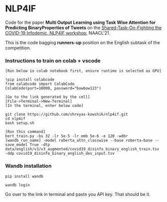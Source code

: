 # NLP4IF

Code for the paper <b>Multi Output Learning using Task Wise Attention for Predicting BinaryProperties of Tweets</b> on the <a href="https://gitlab.com/NLP4IF/nlp4if-2021">Shared-Task-On-Fighting the COVID-19 Infodemic, NLP4IF workshop</a>, NAACL'21.

This is the code bagging <b>runners-up</b> position on the English subtask of the competition.


### Instructions to train on colab + vscode

```
[Run below in colab notebook first, ensure runtime is selected as GPU]

!pip install colabcode
from colabcode import ColabCode
ColabCode(port=10000, password="bowbow123")

[Go to the link generated by the cell]
[File->Terminal->New-Terminal]
[In the terminal, enter below code]

git clone https://github.com/shreyas-kowshik/nlp4if.git
cd nlp4if
bash setup.sh

[Run this command]
bert_train.py -bs 32 -lr 5e-5 -lr_emb 5e-6 -e 120 -wdbr [wandb_run_name] -model roberta_attn_classwise --base roberta-base --save_model True -dtp data/english/v3/v3_augmented/covid19_disinfo_binary_english_train.tsv -ddp covid19_disinfo_binary_english_dev_input.tsv
```


### Wandb installation

```
pip install wandb

wandb login
```

Go over to the link in terminal and paste you API key. That should be it.
